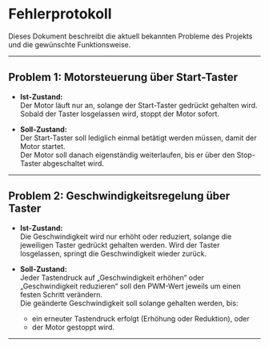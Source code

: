 # Fehlerprotokoll

Dieses Dokument beschreibt die aktuell bekannten Probleme des Projekts und die gewünschte Funktionsweise.

---

## Problem 1: Motorsteuerung über Start-Taster

- **Ist-Zustand:**  
  Der Motor läuft nur an, solange der Start-Taster gedrückt gehalten wird. Sobald der Taster losgelassen wird, stoppt der Motor sofort.  

- **Soll-Zustand:**  
  Der Start-Taster soll lediglich einmal betätigt werden müssen, damit der Motor startet.  
  Der Motor soll danach eigenständig weiterlaufen, bis er über den Stop-Taster abgeschaltet wird.  

---

## Problem 2: Geschwindigkeitsregelung über Taster

- **Ist-Zustand:**  
  Die Geschwindigkeit wird nur erhöht oder reduziert, solange die jeweiligen Taster gedrückt gehalten werden. Wird der Taster losgelassen, springt die Geschwindigkeit wieder zurück.  

- **Soll-Zustand:**  
  Jeder Tastendruck auf „Geschwindigkeit erhöhen“ oder „Geschwindigkeit reduzieren“ soll den PWM-Wert jeweils um einen festen Schritt verändern.  
  Die geänderte Geschwindigkeit soll solange gehalten werden, bis:  
  - ein erneuter Tastendruck erfolgt (Erhöhung oder Reduktion), oder  
  - der Motor gestoppt wird.  

---
